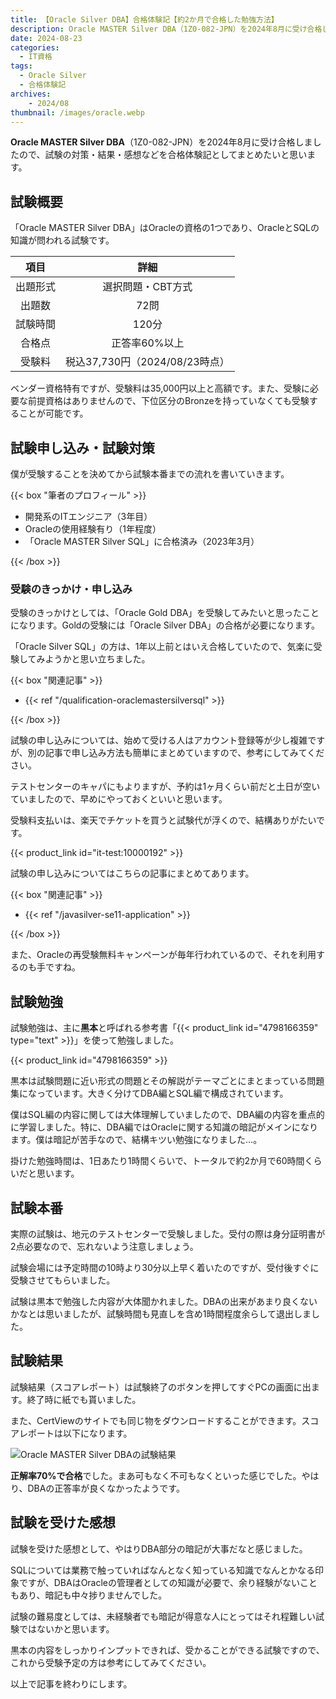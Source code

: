 ```yaml
---
title: 【Oracle Silver DBA】合格体験記【約2か月で合格した勉強方法】
description: Oracle MASTER Silver DBA（1Z0-082-JPN）を2024年8月に受け合格しましたので、試験の対策・結果・感想などを合格体験記としてまとめたいと思います。
date: 2024-08-23
categories: 
  - IT資格
tags: 
  - Oracle Silver
  - 合格体験記
archives:
    - 2024/08
thumbnail: /images/oracle.webp
---
```


**Oracle MASTER Silver DBA**（1Z0-082-JPN）を2024年8月に受け合格しましたので、試験の対策・結果・感想などを合格体験記としてまとめたいと思います。

<!--more-->

## 試験概要

「Oracle MASTER Silver DBA」はOracleの資格の1つであり、OracleとSQLの知識が問われる試験です。

|項目|詳細|
| :---: | :---: |
|出題形式|選択問題・CBT方式|
|出題数|72問|
|試験時間|120分|
|合格点|正答率60%以上|
|受験料|税込37,730円（2024/08/23時点）|

ベンダー資格特有ですが、受験料は35,000円以上と高額です。また、受験に必要な前提資格はありませんので、下位区分のBronzeを持っていなくても受験することが可能です。

## 試験申し込み・試験対策

僕が受験することを決めてから試験本番までの流れを書いていきます。

{{< box "筆者のプロフィール" >}}
<ul>
<li>開発系のITエンジニア（3年目）</li>
<li>Oracleの使用経験有り（1年程度）</li>
<li>「Oracle MASTER Silver SQL」に合格済み（2023年3月）</li>
</ul>
{{< /box >}}

### 受験のきっかけ・申し込み

受験のきっかけとしては、「Oracle Gold DBA」を受験してみたいと思ったことになります。Goldの受験には「Oracle Silver DBA」の合格が必要になります。

「Oracle Silver SQL」の方は、1年以上前とはいえ合格していたので、気楽に受験してみようかと思い立ちました。

{{< box "関連記事" >}}
<ul>
<li>{{< ref "/qualification-oraclemastersilversql" >}}</li>
</ul>
{{< /box >}}

試験の申し込みについては、始めて受ける人はアカウント登録等が少し複雑ですが、別の記事で申し込み方法も簡単にまとめていますので、参考にしてみてください。

テストセンターのキャパにもよりますが、予約は1ヶ月くらい前だと土日が空いていましたので、早めにやっておくといいと思います。

受験料支払いは、楽天でチケットを買うと試験代が浮くので、結構ありがたいです。

{{< product_link id="it-test:10000192" >}}

試験の申し込みについてはこちらの記事にまとめてあります。

{{< box "関連記事" >}}
<ul>
<li>{{< ref "/javasilver-se11-application" >}}</li>
</ul>
{{< /box >}}

また、Oracleの再受験無料キャンペーンが毎年行われているので、それを利用するのも手ですね。

## 試験勉強

試験勉強は、主に**黒本**と呼ばれる参考書「{{< product_link id="4798166359" type="text" >}}」を使って勉強しました。

{{< product_link id="4798166359" >}}

黒本は試験問題に近い形式の問題とその解説がテーマごとにまとまっている問題集になっています。大きく分けてDBA編とSQL編で構成されています。

僕はSQL編の内容に関しては大体理解していましたので、DBA編の内容を重点的に学習しました。特に、DBA編ではOracleに関する知識の暗記がメインになります。僕は暗記が苦手なので、結構キツい勉強になりました…。

掛けた勉強時間は、1日あたり1時間くらいで、トータルで約2か月で60時間くらいだと思います。

## 試験本番

実際の試験は、地元のテストセンターで受験しました。受付の際は身分証明書が2点必要なので、忘れないよう注意しましょう。

試験会場には予定時間の10時より30分以上早く着いたのですが、受付後すぐに受験させてもらいました。

試験は黒本で勉強した内容が大体聞かれました。DBAの出来があまり良くないかなとは思いましたが、試験時間も見直しを含め1時間程度余らして退出しました。

## 試験結果

試験結果（スコアレポート）は試験終了のボタンを押してすぐPCの画面に出ます。終了時に紙でも貰いました。

また、CertViewのサイトでも同じ物をダウンロードすることができます。スコアレポートは以下になります。

![Oracle MASTER Silver DBAの試験結果](/images/qualification-oraclemastersilverdba-01.png)

**正解率70%で合格**でした。まあ可もなく不可もなくといった感じでした。やはり、DBAの正答率が良くなかったようです。

## 試験を受けた感想

試験を受けた感想として、やはりDBA部分の暗記が大事だなと感じました。

SQLについては業務で触っていればなんとなく知っている知識でなんとかなる印象ですが、DBAはOracleの管理者としての知識が必要で、余り経験がないこともあり、暗記も中々捗りませんでした。

試験の難易度としては、未経験者でも暗記が得意な人にとってはそれ程難しい試験ではないかと思います。

黒本の内容をしっかりインプットできれば、受かることができる試験ですので、これから受験予定の方は参考にしてみてください。

以上で記事を終わりにします。